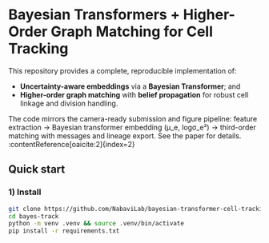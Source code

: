 # Bayesian Transformers + Higher-Order Graph Matching for Cell Tracking

This repository provides a complete, reproducible implementation of:
- **Uncertainty-aware embeddings** via a **Bayesian Transformer**; and  
- **Higher-order graph matching** with **belief propagation** for robust cell linkage and division handling.

The code mirrors the camera-ready submission and figure pipeline: feature extraction → Bayesian transformer embedding (μ_e, logσ_e²) → third-order matching with messages and lineage export. See the paper for details. :contentReference[oaicite:2]{index=2}

## Quick start

### 1) Install
```bash
git clone https://github.com/NabaviLab/bayesian-transformer-cell-tracking.git
cd bayes-track
python -m venv .venv && source .venv/bin/activate
pip install -r requirements.txt
